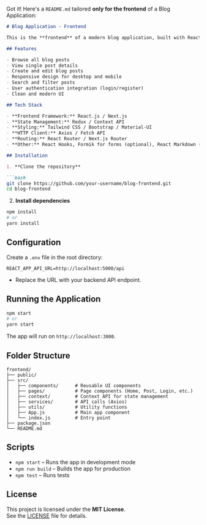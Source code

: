Got it! Here's a `README.md` tailored **only for the frontend** of a Blog Application:

````markdown
# Blog Application - Frontend

This is the **frontend** of a modern blog application, built with React.js (or your chosen framework). It provides a responsive and user-friendly interface for reading, creating, and managing blog posts.

## Features

- Browse all blog posts
- View single post details
- Create and edit blog posts
- Responsive design for desktop and mobile
- Search and filter posts
- User authentication integration (login/register)
- Clean and modern UI

## Tech Stack

- **Frontend Framework:** React.js / Next.js
- **State Management:** Redux / Context API
- **Styling:** Tailwind CSS / Bootstrap / Material-UI
- **HTTP Client:** Axios / Fetch API
- **Routing:** React Router / Next.js Router
- **Other:** React Hooks, Formik for forms (optional), React Markdown (optional)

## Installation

1. **Clone the repository**

```bash
git clone https://github.com/your-username/blog-frontend.git
cd blog-frontend
````

2. **Install dependencies**

```bash
npm install
# or
yarn install
```

## Configuration

Create a `.env` file in the root directory:

```env
REACT_APP_API_URL=http://localhost:5000/api
```

* Replace the URL with your backend API endpoint.

## Running the Application

```bash
npm start
# or
yarn start
```

The app will run on `http://localhost:3000`.

## Folder Structure

```
frontend/
├── public/
├── src/
│   ├── components/      # Reusable UI components
│   ├── pages/           # Page components (Home, Post, Login, etc.)
│   ├── context/         # Context API for state management
│   ├── services/        # API calls (Axios)
│   ├── utils/           # Utility functions
│   ├── App.js           # Main app component
│   └── index.js         # Entry point
├── package.json
└── README.md
```

## Scripts

* `npm start` – Runs the app in development mode
* `npm run build` – Builds the app for production
* `npm test` – Runs tests

## License

This project is licensed under the **MIT License**.  
See the [LICENSE](./LICENSE) file for details.





